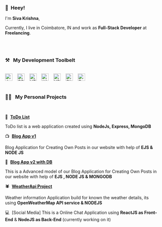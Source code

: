 

### 👋&nbsp;&nbsp;Heey!

I'm **Siva Krishna**, 

Currently, I live in Coimbatore, IN and work as **Full-Stack Developer** at **Freelancing**.

<br><br>
### ⚒&nbsp;&nbsp;&nbsp;My Development Toolbelt
<br><img alt="JavaScript" title="JavaScript" src="https://user-images.githubusercontent.com/1680157/87443764-4af82c80-c5cc-11ea-82c2-c368ee12cf6d.png" height="24">&nbsp;&nbsp;&nbsp;&nbsp;<img alt="CSS" title="CSS" src="https://user-images.githubusercontent.com/1680157/87443759-4a5f9600-c5cc-11ea-8ae0-715433c1f781.png" height="24">&nbsp;&nbsp;&nbsp;&nbsp;<img alt="HTML" title="HTML" src="https://user-images.githubusercontent.com/1680157/87443762-4af82c80-c5cc-11ea-85cf-57be0e83c169.png" height="24">&nbsp;&nbsp;&nbsp;&nbsp;<img alt=" title=" title="Node.js" src="https://user-images.githubusercontent.com/1680157/87443758-4a5f9600-c5cc-11ea-8f63-92e126a1145b.png" height="24">&nbsp;&nbsp;&nbsp;&nbsp;<img alt="VS Code" title="VS Code" src="https://user-images.githubusercontent.com/1680157/87443751-492e6900-c5cc-11ea-9854-f82d4d921133.png" height="24">&nbsp;&nbsp;&nbsp;&nbsp;<img alt="Git" title="Git" src="https://user-images.githubusercontent.com/1680157/87443755-49c6ff80-c5cc-11ea-954a-579f7c72873a.png" height="24">&nbsp;&nbsp;&nbsp;&nbsp;<img alt="Google Chrome" title="Google Chrome" src="https://user-images.githubusercontent.com/1680157/87443745-47fd3c00-c5cc-11ea-878f-44f34572775e.png" height="24"><br><br>
### 👨‍💻&nbsp;&nbsp;&nbsp;My Personal Projects
<br>

💼&nbsp;&nbsp;**[ToDo List](https://github.com/sivakrishnacode/todolistV1)**

ToDo list is a web application created using **NodeJs, Express, MongoDB**

📺&nbsp;&nbsp;**[Blog App v1](https://github.com/sivakrishnacode/BlogApp_V1-without-DB)**

Blog Application for Creating Own Posts in our website with help of **EJS & NODE JS** 

📝&nbsp;&nbsp;**[Blog App v2 with DB](https://github.com/sivakrishnacode/BlogApp_v2-With-DB)**

This is a Advanced model of our Blog Application for Creating Own Posts in our website with help of **EJS , NODE JS & MONGODB**

🕷&nbsp;&nbsp;**[WeatherApi Project](https://github.com/sivakrishnacode/weatherApi)**

Weather information Application build for known the weather details, its using **OpenWeatherMap API service & NODEJS**

💻&nbsp;&nbsp;[Social Media]
This is a Online Chat Application using **ReactJS as Front-End** & **NodeJS as Back-End** 
(currently working on it) 


